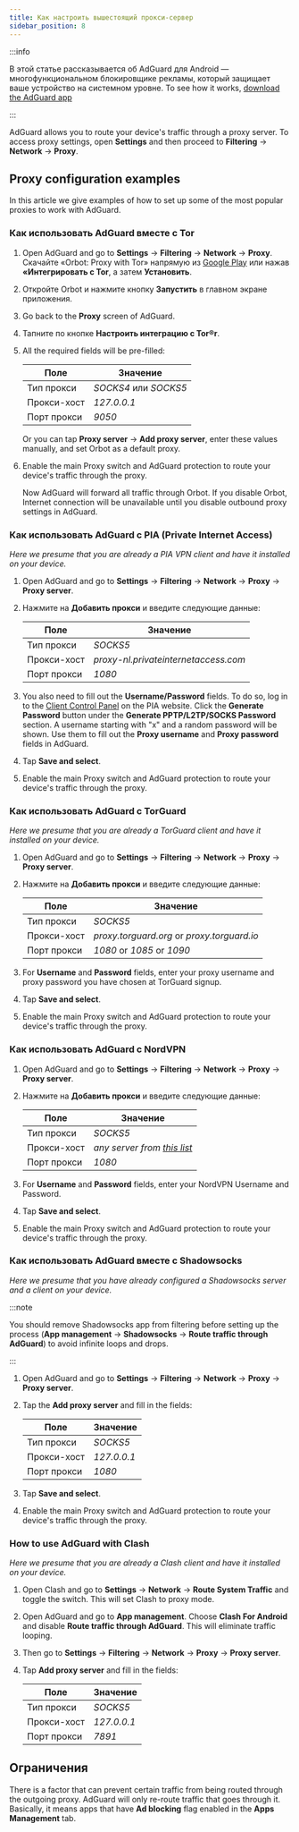 ```yaml
---
title: Как настроить вышестоящий прокси-сервер
sidebar_position: 8
---
```


:::info

В этой статье рассказывается об AdGuard для Android — многофункциональном блокировщике рекламы, который защищает ваше устройство на системном уровне. To see how it works, [download the AdGuard app](https://agrd.io/download-kb-adblock)

:::

AdGuard allows you to route your device's traffic through a proxy server. To access proxy settings, open **Settings** and then proceed to **Filtering** → **Network** → **Proxy**.

## Proxy configuration examples

In this article we give examples of how to set up some of the most popular proxies to work with AdGuard.

### Как использовать AdGuard вместе с Tor

1. Open AdGuard and go to **Settings** → **Filtering** → **Network** → **Proxy**. Скачайте «Orbot: Proxy with Tor» напрямую из [Google Play](https://play.google.com/store/apps/details?id=org.torproject.android&noprocess) или нажав **«Интегрировать с Tor**, а затем **Установить**.

1. Откройте Orbot и нажмите кнопку **Запустить** в главном экране приложения.

1. Go back to the **Proxy** screen of AdGuard.

1. Тапните по кнопке **Настроить интеграцию с Tor®r**.

1. All the required fields will be pre-filled:

    | Поле        | Значение              |
    | ----------- | --------------------- |
    | Тип прокси  | *SOCKS4* или *SOCKS5* |
    | Прокси-хост | *127.0.0.1*           |
    | Порт прокси | *9050*                |

    Or you can tap **Proxy server** → **Add proxy server**, enter these values manually, and set Orbot as a default proxy.

1. Enable the main Proxy switch and AdGuard protection to route your device's traffic through the proxy.

    Now AdGuard will forward all traffic through Orbot. If you disable Orbot, Internet connection will be unavailable until you disable outbound proxy settings in AdGuard.

### Как использовать AdGuard с PIA (Private Internet Access)

*Here we presume that you are already a PIA VPN client and have it installed on your device.*

1. Open AdGuard and go to **Settings** → **Filtering** → **Network** → **Proxy** → **Proxy server**.

1. Нажмите на **Добавить прокси** и введите следующие данные:

    | Поле        | Значение                             |
    | ----------- | ------------------------------------ |
    | Тип прокси  | *SOCKS5*                             |
    | Прокси-хост | *proxy-nl.privateinternetaccess.com* |
    | Порт прокси | *1080*                               |

1. You also need to fill out the **Username/Password** fields. To do so, log in to the [Client Control Panel](https://www.privateinternetaccess.com/pages/client-sign-in) on the PIA website. Click the **Generate Password** button under the **Generate PPTP/L2TP/SOCKS Password** section. A username starting with "x" and a random password will be shown. Use them to fill out the **Proxy username** and **Proxy password** fields in AdGuard.

1. Tap **Save and select**.

1. Enable the main Proxy switch and AdGuard protection to route your device's traffic through the proxy.

### Как использовать AdGuard с TorGuard

*Here we presume that you are already a TorGuard client and have it installed on your device.*

1. Open AdGuard and go to **Settings** → **Filtering** → **Network** → **Proxy** → **Proxy server**.

1. Нажмите на **Добавить прокси** и введите следующие данные:

    | Поле        | Значение                                    |
    | ----------- | ------------------------------------------- |
    | Тип прокси  | *SOCKS5*                                    |
    | Прокси-хост | *proxy.torguard.org* or *proxy.torguard.io* |
    | Порт прокси | *1080* or *1085* or *1090*                  |

1. For **Username** and **Password** fields, enter your proxy username and proxy password you have chosen at TorGuard signup.

1. Tap **Save and select**.

1. Enable the main Proxy switch and AdGuard protection to route your device's traffic through the proxy.

### Как использовать AdGuard с NordVPN

1. Open AdGuard and go to **Settings** → **Filtering** → **Network** → **Proxy** → **Proxy server**.

1. Нажмите на **Добавить прокси** и введите следующие данные:

    | Поле        | Значение                                                                       |
    | ----------- | ------------------------------------------------------------------------------ |
    | Тип прокси  | *SOCKS5*                                                                       |
    | Прокси-хост | *any server from [this list](https://support.nordvpn.com/Connectivity/Proxy/)* |
    | Порт прокси | *1080*                                                                         |

1. For **Username** and **Password** fields, enter your NordVPN Username and Password.

1. Tap **Save and select**.

1. Enable the main Proxy switch and AdGuard protection to route your device's traffic through the proxy.

### Как использовать AdGuard вместе с Shadowsocks

*Here we presume that you have already configured a Shadowsocks server and a client on your device.*

:::note

You should remove Shadowsocks app from filtering before setting up the process (**App management** → **Shadowsocks** → **Route traffic through AdGuard**) to avoid infinite loops and drops.

:::

1. Open AdGuard and go to **Settings** → **Filtering** → **Network** → **Proxy** → **Proxy server**.

1. Tap the **Add proxy server** and fill in the fields:

    | Поле        | Значение    |
    | ----------- | ----------- |
    | Тип прокси  | *SOCKS5*    |
    | Прокси-хост | *127.0.0.1* |
    | Порт прокси | *1080*      |

1. Tap **Save and select**.

1. Enable the main Proxy switch and AdGuard protection to route your device's traffic through the proxy.

### How to use AdGuard with Clash

*Here we presume that you are already a Clash client and have it installed on your device.*

1. Open Clash and go to **Settings** → **Network** → **Route System Traffic** and toggle the switch. This will set Clash to proxy mode.

1. Open AdGuard and go to **App management**. Choose **Clash For Android** and disable **Route traffic through AdGuard**. This will eliminate traffic looping.

1. Then go to **Settings** → **Filtering** → **Network** → **Proxy** → **Proxy server**.

1. Tap **Add proxy server** and fill in the fields:

    | Поле        | Значение    |
    | ----------- | ----------- |
    | Тип прокси  | *SOCKS5*    |
    | Прокси-хост | *127.0.0.1* |
    | Порт прокси | *7891*      |

## Ограничения

There is a factor that can prevent certain traffic from being routed through the outgoing proxy. AdGuard will only re-route traffic that goes through it. Basically, it means apps that have **Ad blocking** flag enabled in the **Apps Management** tab.
